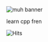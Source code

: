 <img alt="muh banner" src="https://i.imgur.com/FT7RFLr.png">   

learn cpp fren

![Hits](https://api.hits.link/v1/hits?url=https%3A%2F%2Fgithub.com%2Ftnb24&label=visits&bgRight=575fff&border=square)
